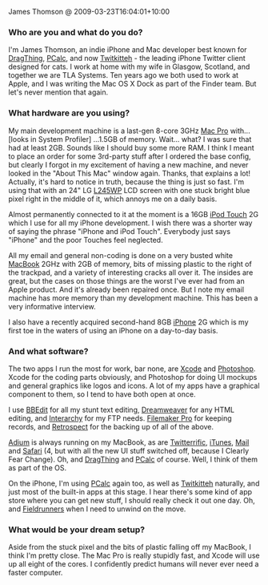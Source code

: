 James Thomson @ 2009-03-23T16:04:01+10:00

### Who are you and what do you do?

I'm James Thomson, an indie iPhone and Mac developer best known for [DragThing][], [PCalc][], and now [Twitkitteh][] - the leading iPhone Twitter client designed for cats. I work at home with my wife in Glasgow, Scotland, and together we are TLA Systems. Ten years ago we both used to work at Apple, and I was writing the Mac OS X Dock as part of the Finder team. But let's never mention that again.

### What hardware are you using?

My main development machine is a last-gen 8-core 3GHz [Mac Pro][mac-pro] with... [looks in System Profiler] ...1.5GB of memory. Wait... what? I was sure that had at least 2GB. Sounds like I should buy some more RAM. I think I meant to place an order for some 3rd-party stuff after I ordered the base config, but clearly I forgot in my excitement of having a new machine, and never looked in the "About This Mac" window again. Thanks, that explains a lot! Actually, it's hard to notice in truth, because the thing is just so fast. I'm using that with an 24" LG [L245WP][] LCD screen with one stuck bright blue pixel right in the middle of it, which annoys me on a daily basis.

Almost permanently connected to it at the moment is a 16GB [iPod Touch][ipod-touch] 2G which I use for all my iPhone development. I wish there was a shorter way of saying the phrase "iPhone and iPod Touch". Everybody just says "iPhone" and the poor Touches feel neglected.

All my email and general non-coding is done on a very busted white [MacBook][] 2GHz with 2GB of memory, bits of missing plastic to the right of the trackpad, and a variety of interesting cracks all over it. The insides are great, but the cases on those things are the worst I've ever had from an Apple product. And it's already been repaired once. But I note my email machine has more memory than my development machine. This has been a very informative interview.

I also have a recently acquired second-hand 8GB [iPhone][] 2G which is my first toe in the waters of using an iPhone on a day-to-day basis.

### And what software?

The two apps I run the most for work, bar none, are [Xcode][] and [Photoshop][]. Xcode for the coding parts obviously, and Photoshop for doing UI mockups and general graphics like logos and icons. A lot of my apps have a graphical component to them, so I tend to have both open at once.

I use [BBEdit][] for all my stunt text editing, [Dreamweaver][] for any HTML editing, and [Interarchy][] for my FTP needs. [Filemaker Pro][filemaker-pro] for keeping records, and [Retrospect][] for the backing up of all of the above.

[Adium][] is always running on my MacBook, as are [Twitterrific][], [iTunes][], [Mail][] and [Safari][] (4, but with all the new UI stuff switched off, because I Clearly Fear Change). Oh, and [DragThing][] and [PCalc][] of course. Well, I think of them as part of the OS.

On the iPhone, I'm using [PCalc][pcalc-iphone] again too, as well as [Twitkitteh][] naturally, and just most of the built-in apps at this stage. I hear there's some kind of app store where you can get new stuff, I should really check it out one day. Oh, and [Fieldrunners][] when I need to unwind on the move.

### What would be your dream setup?

Aside from the stuck pixel and the bits of plastic falling off my MacBook, I think I'm pretty close. The Mac Pro is really stupidly fast, and Xcode will use up all eight of the cores. I confidently predict humans will never ever need a faster computer.

[dragthing]: http://dragthing.com/ "A popular dock application for the Mac."
[pcalc]: http://pcalc.com/ "A scientific calculator for the Mac."
[twitkitteh]: http://twitkitteh.com/ "An iPhone Twitter client. For cats."
[mac-pro]: http://www.apple.com/macpro/ "The Intel-based Mac tower computer."
[l245wp]: http://www.lge.com/products/model/detail/l245wp.jhtml "An LCD screen."
[ipod-touch]: http://www.apple.com/ipodtouch/ "It's like an iPhone, without the phone bit."
[macbook]: http://www.apple.com/macbook/ "The consumer Mac laptop."
[iphone]: http://www.apple.com/iphone/ "C'mon, you know what this is."
[xcode]: http://developer.apple.com/technology/tools.html "An IDE for Mac developers."
[photoshop]: http://adobe.com/products/photoshop/ "The infamous graphic editor."
[bbedit]: http://barebones.com/products/bbedit/ "A rather popular text editor for the Mac."
[dreamweaver]: http://adobe.com/products/dreamweaver/ "A WYSIWYG editor."
[interarchy]: http://nolobe.com/interarchy/ "A FTP/SFTP client for the Mac."
[filemaker-pro]: http://filemaker.com/products/filemaker-pro/ "A database application."
[retrospect]: http://retrospect.com/ "Backup software."
[adium]: http://adiumx.com/ "The excellent multi-chat-protocol Mac application."
[twitterrific]: http://iconfactory.com/software/twitterrific "A popular Twitter Mac client."
[itunes]: http://www.apple.com/itunes/ "The infamous jukebox application."
[mail]: http://www.apple.com/macosx/features/mail.html "The default Mac OS X mail client."
[safari]: http://www.apple.com/safari/ "A fast web browser."
[dragthing]: http://dragthing.com/ "A popular dock application for the Mac."
[pcalc]: http://pcalc.com/ "A scientific calculator for the Mac."
[pcalc-iphone]: http://pcalc.com/iphone/ "A scientific calculator for the iPhone."
[twitkitteh]: http://twitkitteh.com/ "An iPhone Twitter client. For cats."
[fieldrunners]: http://fieldrunners.com/ "A very popular tower defense-style game for the iPhone."
